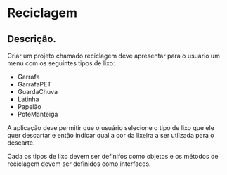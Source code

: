 # Reciclagem

## Descrição.

Criar um projeto chamado reciclagem deve apresentar para o usuário um menu com 
os seguintes tipos de lixo:

* Garrafa
* GarrafaPET
* GuardaChuva
* Latinha
* Papelão
* PoteManteiga

A aplicação deve permitir que o usuário selecione o tipo de lixo que ele quer
descartar e então indicar qual a cor da lixeira a ser utlizada para o descarte. 

Cada os tipos de lixo devem ser definifos como objetos e os métodos de 
reciclagem devem ser definidos como interfaces.